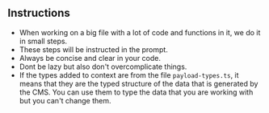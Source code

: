 ## Instructions

- When working on a big file with a lot of code and functions in it, we do it in small steps.
- These steps will be instructed in the prompt.
- Always be concise and clear in your code.
- Dont be lazy but also don't overcomplicate things.
- If the types added to context are from the file `payload-types.ts`, it means that they are the typed structure of the data that is generated by the CMS. You can use them to type the data that you are working with but you can't change them.
